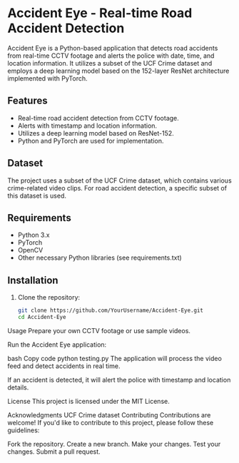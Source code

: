 # Accident Eye - Real-time Road Accident Detection

Accident Eye is a Python-based application that detects road accidents from real-time CCTV footage and alerts the police with date, time, and location information. It utilizes a subset of the UCF Crime dataset and employs a deep learning model based on the 152-layer ResNet architecture implemented with PyTorch.

## Features

- Real-time road accident detection from CCTV footage.
- Alerts with timestamp and location information.
- Utilizes a deep learning model based on ResNet-152.
- Python and PyTorch are used for implementation.

## Dataset

The project uses a subset of the UCF Crime dataset, which contains various crime-related video clips. For road accident detection, a specific subset of this dataset is used.

## Requirements

- Python 3.x
- PyTorch
- OpenCV
- Other necessary Python libraries (see requirements.txt)

## Installation

1. Clone the repository:

   ```bash
   git clone https://github.com/YourUsername/Accident-Eye.git
   cd Accident-Eye
Usage
Prepare your own CCTV footage or use sample videos.

Run the Accident Eye application:

bash
Copy code
python testing.py
The application will process the video feed and detect accidents in real time.

If an accident is detected, it will alert the police with timestamp and location details.

License
This project is licensed under the MIT License.

Acknowledgments
UCF Crime dataset
Contributing
Contributions are welcome! If you'd like to contribute to this project, please follow these guidelines:

Fork the repository.
Create a new branch.
Make your changes.
Test your changes.
Submit a pull request.
